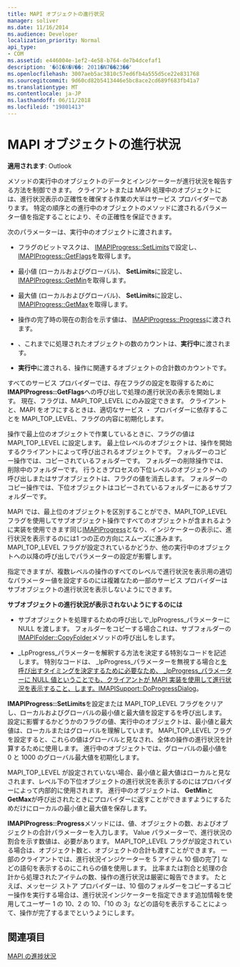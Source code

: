 ```yaml
---
title: MAPI オブジェクトの進行状況
manager: soliver
ms.date: 11/16/2014
ms.audience: Developer
localization_priority: Normal
api_type:
- COM
ms.assetid: e446004e-1ef2-4e58-b764-de7b4dcefaf1
description: '�ŏI�X�V��: 2011�N7��23��'
ms.openlocfilehash: 3007aeb5ac3810c57ed6fb4a555d5ce22e831768
ms.sourcegitcommit: 9d60cd82b5413446e5bc8ace2cd689f683fb41a7
ms.translationtype: MT
ms.contentlocale: ja-JP
ms.lasthandoff: 06/11/2018
ms.locfileid: "19801413"
---
```

# <a name="mapi-progress-objects"></a>MAPI オブジェクトの進行状況

  
  
**適用されます**: Outlook 
  
メソッドの実行中のオブジェクトのデータとインジケーターが進行状況を報告する方法を制御できます。 クライアントまたは MAPI 処理中のオブジェクトには、進行状況表示の正確性を確保する作業の大半はサービス プロバイダーであります。 特定の順序との進行中のオブジェクトのメソッドに渡されるパラメーター値を指定することにより、その正確性を保証できます。
  
次のパラメーターは、実行中のオブジェクトに渡されます。
  
- フラグのビットマスクは、 [IMAPIProgress::SetLimits](imapiprogress-setlimits.md)で設定し、 [IMAPIProgress::GetFlags](imapiprogress-getflags.md)を取得します。
    
- 最小値 (ローカルおよびグローバル)、 **SetLimits**に設定し、 [IMAPIProgress::GetMin](imapiprogress-getmin.md)を取得します。
    
- 最大値 (ローカルおよびグローバル)、 **SetLimits**に設定し、 [IMAPIProgress::GetMax](imapiprogress-getmax.md)を取得します。
    
- 操作の完了時の現在の割合を示す値は、 [IMAPIProgress::Progress](imapiprogress-progress.md)に渡されます。
    
- 、これまでに処理されたオブジェクトの数のカウントは、**実行中**に渡されます。
    
- **実行中**に渡される、操作に関連するオブジェクトの合計数のカウントです。
    
すべてのサービス プロバイダーでは、存在フラグの設定を取得するために**IMAPIProgress::GetFlags**への呼び出しで処理の進行状況の表示を開始します。 現在、フラグは、MAPI_TOP_LEVEL にのみ設定できます。 クライアントと、MAPI をオフにするときは、適切なサービス ・ プロバイダーに依存することを MAPI_TOP_LEVEL、フラグの内容に初期化します。 
  
操作で最上位のオブジェクトで作業しているときに、フラグの値は MAPI_TOP_LEVEL に設定します。 最上位レベルのオブジェクトは、操作を開始するクライアントによって呼び出されるオブジェクトです。 フォルダーのコピー操作では、コピーされているフォルダーです。 フォルダーの削除操作では、削除中のフォルダーです。 行うときプロセスの下位レベルのオブジェクトへの呼び出しまたはサブオブジェクトは、フラグの値を消去します。 フォルダーのコピー操作では、下位オブジェクトはコピーされているフォルダーにあるサブフォルダーです。 
  
MAPI では、最上位のオブジェクトを区別することができ、MAPI_TOP_LEVEL フラグを使用してサブオブジェクト操作ですべてのオブジェクトが含まれるように実装を使用できます同じ[IMAPIProgress](imapiprogressiunknown.md)となり、インジケーターの表示に、進行状況を表示するのには1 つの正の方向にスムーズに進みます。 MAPI_TOP_LEVEL フラグが設定されているかどうか、他の実行中のオブジェクトへの以降の呼び出しでパラメーターの設定が影響します。 
  
指定できますが、複数レベルの操作のすべてのレベルで進行状況を表示用の適切なパラメーター値を設定するのには複雑なため一部のサービス プロバイダーはサブオブジェクトの進行状況を表示しないようにできます。 
  
 **サブオブジェクトの進行状況が表示されないようにするのには**
  
- サブオブジェクトを処理するための呼び出しで_lpProgress_パラメーターに NULL を渡します。 フォルダーをコピーする場合これは、サブフォルダーの[IMAPIFolder::CopyFolder](imapifolder-copyfolder.md)メソッドの呼び出しをします。 
    
- _LpProgress_パラメーターを解釈する方法を決定する特別なコードを記述します。 特別なコードは、 _lpProgress_パラメーターを無視する場合と[を呼び出すタイミングを決定するために必要なため、 _lpProgress_パラメーターに NULL 値ということでも、クライアントが MAPI 実装を使用して進行状況を表示すること、します。IMAPISupport::DoProgressDialog](imapisupport-doprogressdialog.md)。
    
**IMAPIProgress::SetLimits**を設定または MAPI_TOP_LEVEL フラグをクリアし、ローカルおよびグローバルの最小値と最大値を設定するを呼び出します。 設定に影響するかどうかのフラグの値、実行中のオブジェクトは、最小値と最大値は、ローカルまたはグローバルを理解しています。 MAPI_TOP_LEVEL フラグを設定すると、これらの値はグローバルと見なされ、全体の操作の進行状況を計算するために使用します。 進行中のオブジェクトでは、グローバルの最小値を 0 と 1000 のグローバル最大値を初期化します。 
  
MAPI_TOP_LEVEL が設定されていない場合、最小値と最大値はローカルと見なされます、レベル下の下位オブジェクトの進行状況を表示するのにはプロバイダーによって内部的に使用されます。 進行中のオブジェクトは、 **GetMin**と**GetMax**が呼び出されたときにプロバイダーに返すことができますようにするためだけにローカルの最小値と最大値を保存します。 
  
**IMAPIProgress::Progress**メソッドには、値、オブジェクトの数、およびオブジェクトの合計パラメーターを入力します。 Value パラメーターで、進行状況の割合を示す数値は、必要があります。 MAPI_TOP_LEVEL フラグが設定されている場合は、オブジェクト数と、オブジェクトの合計も渡すことができます。 一部のクライアントでは、進行状況インジケーターを 5 アイテム 10 個の完了] などの語句を表示するのにこれらの値を使用します。 比率または割合と処理の合計から処理されたアイテムの数、操作の進行状況は厳密に報告できます。 たとえば、メッセージ ストア プロバイダーは、10 個のフォルダーをコピーするコピー操作を実行する場合は、進行状況インジケーターを指定できます追加情報を使用してユーザー 1 の 10、2 の 10、「10 の 3」などの語句を表示することによって、操作が完了するまでというようにします。 
  
## <a name="see-also"></a>関連項目



[MAPI の進捗状況](mapi-progress-indicators.md)

